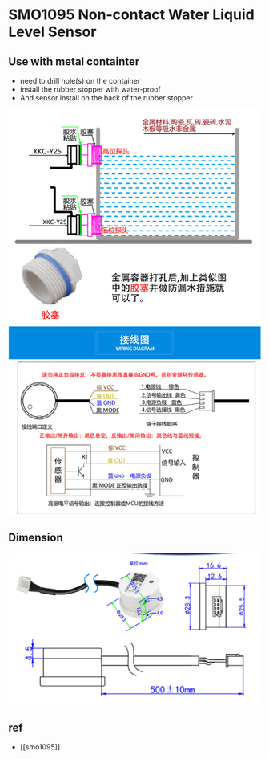 

# SMO1095 Non-contact Water Liquid Level Sensor


## Use with metal containter
- need to drill hole(s) on the container
- install the rubber stopper with water-proof
- And sensor install on the back of the rubber stopper


![](27-45-12-26-12-2022.png)

## Dimension 

![](05-14-15-31-05-2023.png)

## ref 

- [[smo1095]]